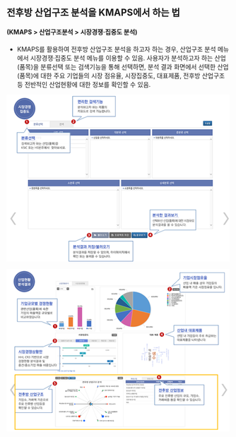 ## 전후방 산업구조 분석을 KMAPS에서 하는 법

#### (KMAPS > 산업구조분석 > 시장경쟁·집중도 분석)
- KMAPS를 활용하여 전후방 산업구조 분석을 하고자 하는 경우, 산업구조 분석 메뉴에서 시장경쟁·집중도 분석 메뉴를 이용할 수 있음. 사용자가 분석하고자 하는 산업(품목)을 분류선택 또는 검색기능을 통해 선택하면, 분석 결과 화면에서 선택한 산업(품목)에 대한 주요 기업들의 시장 점유율, 시장집중도, 대표제품, 전후방 산업구조 등 전반적인 산업현황에 대한 정보를 확인할 수 있음.

![](images/Q8_3_2_1.png)

![](images/Q8_3_2_2.png)
